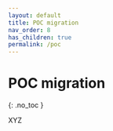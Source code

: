 ```yaml
---
layout: default
title: POC migration
nav_order: 8
has_children: true
permalink: /poc
---
```


# POC migration
{: .no_toc }

XYZ
